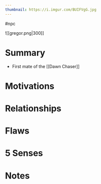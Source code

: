 ```yaml
---
thumbnail: https://i.imgur.com/BUIFVgG.jpg
---
```


#npc

![[gregor.png|300]]
# Summary
- First mate of the [[Dawn Chaser]]

# Motivations
# Relationships
# Flaws
# 5 Senses
# Notes
